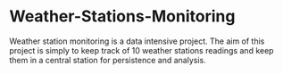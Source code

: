 # Weather-Stations-Monitoring
Weather station monitoring is a data intensive project. The aim of this project is simply to keep track of 10 weather stations readings and keep them in a central station for persistence and analysis. 
